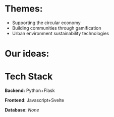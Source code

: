 
# Themes:

- Supporting the circular economy
- Building communities through gamification
- Urban environment sustainability technologies

# Our ideas:

# Tech Stack

**Backend:** Python+Flask

**Frontend**: Javascript+Svelte

**Database:** *None*


